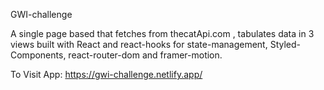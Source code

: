 GWI-challenge

A single page based that fetches from thecatApi.com , tabulates data in 3 views built with React and react-hooks for state-management, Styled-Components, react-router-dom and framer-motion.

To Visit App: https://gwi-challenge.netlify.app/
